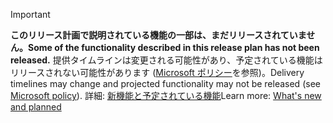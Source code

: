 > [!Important]
> <span data-ttu-id="8f75f-101">**このリリース計画で説明されている機能の一部は、まだリリースされていません。**</span><span class="sxs-lookup"><span data-stu-id="8f75f-101">**Some of the functionality described in this release plan has not been released.**</span></span> <span data-ttu-id="8f75f-102">提供タイムラインは変更される可能性があり、予定されている機能はリリースされない可能性があります ([Microsoft ポリシー](https://go.microsoft.com/fwlink/p/?linkid=2007332)を参照)。</span><span class="sxs-lookup"><span data-stu-id="8f75f-102">Delivery timelines may change and projected functionality may not be released (see [Microsoft policy](https://go.microsoft.com/fwlink/p/?linkid=2007332)).</span></span> <span data-ttu-id="8f75f-103">詳細: [新機能と予定されている機能](/dynamics365-release-plan/2019wave2/dynamics365-project-service-automation/planned-features)</span><span class="sxs-lookup"><span data-stu-id="8f75f-103">Learn more: [What's new and planned](/dynamics365-release-plan/2019wave2/dynamics365-project-service-automation/planned-features)</span></span>
